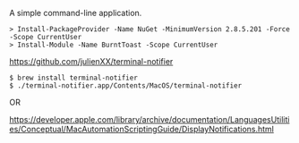 A simple command-line application.

```
> Install-PackageProvider -Name NuGet -MinimumVersion 2.8.5.201 -Force -Scope CurrentUser
> Install-Module -Name BurntToast -Scope CurrentUser
```

https://github.com/julienXX/terminal-notifier
```
$ brew install terminal-notifier
$ ./terminal-notifier.app/Contents/MacOS/terminal-notifier
```
 OR

 https://developer.apple.com/library/archive/documentation/LanguagesUtilities/Conceptual/MacAutomationScriptingGuide/DisplayNotifications.html

